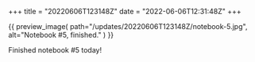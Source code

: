 +++
title = "20220606T123148Z"
date  = "2022-06-06T12:31:48Z"
+++

{{
    preview_image(
        path="/updates/20220606T123148Z/notebook-5.jpg",
        alt="Notebook #5, finished."
    )
}}

Finished notebook #5 today!
